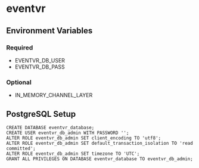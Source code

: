 # eventvr

## Environment Variables

### Required

- EVENTVR_DB_USER
- EVENTVR_DB_PASS

### Optional

- IN_MEMORY_CHANNEL_LAYER

## PostgreSQL Setup

```psql
CREATE DATABASE eventvr_database;
CREATE USER eventvr_db_admin WITH PASSWORD '';
ALTER ROLE eventvr_db_admin SET client_encoding TO 'utf8';
ALTER ROLE eventvr_db_admin SET default_transaction_isolation TO 'read committed';
ALTER ROLE eventvr_db_admin SET timezone TO 'UTC';
GRANT ALL PRIVILEGES ON DATABASE eventvr_database TO eventvr_db_admin;
```
